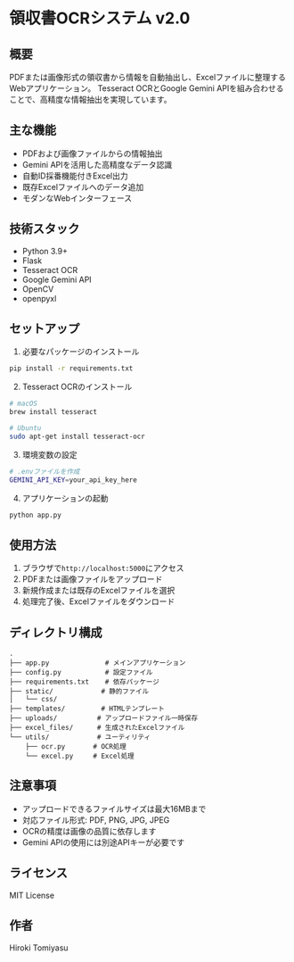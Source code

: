 # 領収書OCRシステム v2.0

## 概要
PDFまたは画像形式の領収書から情報を自動抽出し、Excelファイルに整理するWebアプリケーション。
Tesseract OCRとGoogle Gemini APIを組み合わせることで、高精度な情報抽出を実現しています。

## 主な機能
- PDFおよび画像ファイルからの情報抽出
- Gemini APIを活用した高精度なデータ認識
- 自動ID採番機能付きExcel出力
- 既存Excelファイルへのデータ追加
- モダンなWebインターフェース

## 技術スタック
- Python 3.9+
- Flask
- Tesseract OCR
- Google Gemini API
- OpenCV
- openpyxl

## セットアップ
1. 必要なパッケージのインストール
```bash
pip install -r requirements.txt
```

2. Tesseract OCRのインストール
```bash
# macOS
brew install tesseract

# Ubuntu
sudo apt-get install tesseract-ocr
```

3. 環境変数の設定
```bash
# .envファイルを作成
GEMINI_API_KEY=your_api_key_here
```

4. アプリケーションの起動
```bash
python app.py
```

## 使用方法
1. ブラウザで`http://localhost:5000`にアクセス
2. PDFまたは画像ファイルをアップロード
3. 新規作成または既存のExcelファイルを選択
4. 処理完了後、Excelファイルをダウンロード

## ディレクトリ構成
```
.
├── app.py              # メインアプリケーション
├── config.py           # 設定ファイル
├── requirements.txt    # 依存パッケージ
├── static/            # 静的ファイル
│   └── css/
├── templates/         # HTMLテンプレート
├── uploads/          # アップロードファイル一時保存
├── excel_files/      # 生成されたExcelファイル
└── utils/            # ユーティリティ
    ├── ocr.py       # OCR処理
    └── excel.py     # Excel処理
```

## 注意事項
- アップロードできるファイルサイズは最大16MBまで
- 対応ファイル形式: PDF, PNG, JPG, JPEG
- OCRの精度は画像の品質に依存します
- Gemini APIの使用には別途APIキーが必要です

## ライセンス
MIT License

## 作者
Hiroki Tomiyasu
